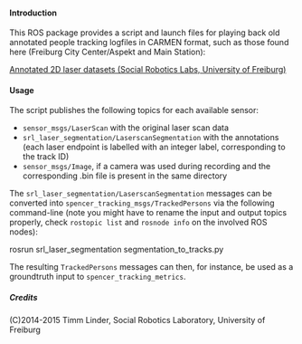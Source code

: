 #### Introduction

This ROS package provides a script and launch files for playing back old
annotated people tracking logfiles in CARMEN format, such as those found here (Freiburg City Center/Aspekt and Main Station):

[Annotated 2D laser datasets (Social Robotics Labs, University of Freiburg)](http://www2.informatik.uni-freiburg.de/~luber/people_tracker/logfiles/logfiles.html)


#### Usage

The script publishes the following topics for each available sensor:

- `sensor_msgs/LaserScan` with the original laser scan data
- `srl_laser_segmentation/LaserscanSegmentation` with the annotations (each laser endpoint is labelled with an integer label, corresponding to the track ID)
- `sensor_msgs/Image`, if a camera was used during recording and the corresponding .bin file is present in the same directory

The `srl_laser_segmentation/LaserscanSegmentation` messages can be converted into `spencer_tracking_msgs/TrackedPersons` via the following command-line
(note you might have to rename the input and output topics properly, check `rostopic list` and `rosnode info` on the involved ROS nodes):

   rosrun srl_laser_segmentation segmentation_to_tracks.py

The resulting `TrackedPersons` messages can then, for instance, be used as a groundtruth input to `spencer_tracking_metrics`.


##### Credits

(C)2014-2015 Timm Linder, Social Robotics Laboratory, University of Freiburg